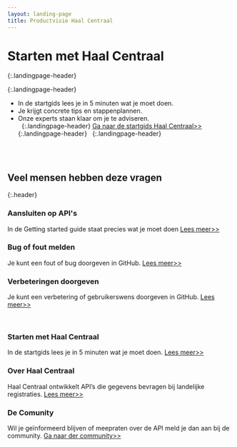 ```yaml
---
layout: landing-page
title: Productvisie Haal Centraal
---
```

# Starten met Haal Centraal
{:.landingpage-header}

{:.landingpage-header}
* In de startgids lees je in 5 minuten wat je moet doen.
* Je krijgt concrete tips en stappenplannen. 
* Onze experts staan klaar om je te adviseren.   
&nbsp;
{:.landingpage-header}
[Ga naar de startgids Haal Centraal>>](https://vng-realisatie.github.io/Haal-Centraal/starten-met-haal-centraal)
{:.landingpage-header}
&nbsp;
{:.landingpage-header}

<br><br>

## Veel mensen hebben deze vragen
{:.header}

<div class="row">
  <div class="col">
    <div class="card no-border">
      <div class="card-body">
        <h3 class="card-title">Aansluiten op API's</h3>
        <p class="card-text">
          In de Getting started guide staat precies wat je moet doen <a href="https://vng-realisatie.github.io/Haal-Centraal/aansluiten-op-apis">Lees meer>></a>
        </p>
      </div>
    </div>
  </div>
  <div class="col">
    <div class="card no-border">
      <div class="card-body">
        <h3 class="card-title">Bug of fout melden</h3>
        <p class="card-text">
        Je kunt een fout of bug doorgeven in GitHub. <a href="https://vng-realisatie.github.io/Haal-Centraal/bug_melden">Lees meer>></a>
        </p>
      </div>
    </div>
  </div>
  <div class="col">
    <div class="card no-border">
      <div class="card-body">
        <h3 class="card-title">Verbeteringen doorgeven</h3>
        <p class="card-text"> Je kunt een verbetering of gebruikerswens doorgeven in GitHub. <a href="https://vng-realisatie.github.io/Haal-Centraal/verbetervoorstel">Lees meer>></a>
        </p>
      </div>
    </div>
  </div>
</div>
<br>
<div class="row">
  <div class="col">
    <div class="card no-border">
      <div class="card-body">
        <h3 class="card-title">Starten met Haal Centraal</h3>
        <p class="card-text">
        In de startgids lees je in 5 minuten wat je moet doen. <a href="https://vng-realisatie.github.io/Haal-Centraal/starten-met-haal-centraal">Lees meer>></a>
        </p>
      </div>
    </div>
  </div>
  <div class="col">
    <div class="card no-border">
      <div class="card-body">
        <h3 class="card-title">Over Haal Centraal</h3>
        <p class="card-text">
        Haal Centraal ontwikkelt API’s die gegevens bevragen bij landelijke registraties. <a href="https://vng-realisatie.github.io/Haal-Centraal/over-haal-centraal">Lees meer>></a>
        </p>
      </div>
    </div>
  </div>
  <div class="col">
    <div class="card no-border">
      <div class="card-body">
        <h3 class="card-title">De Comunity</h3>
        <p class="card-text">
        Wil je geïnformeerd blijven of meepraten over de API meld je dan aan bij de community. <a href="https://haalcentraal.pleio.nl/groups/view/6b593619-4d1d-4ccb-a980-0190b449bfa2/community-brk-api">Ga naar der community>></a>
        </p>
      </div>
    </div>
  </div>
</div>

&nbsp;   

&nbsp;   
